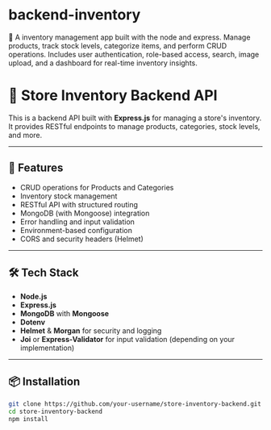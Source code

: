 # backend-inventory
🛒 A inventory management app built with the node and express. Manage products, track stock levels, categorize items, and perform CRUD operations. Includes user authentication, role-based access, search, image upload, and a dashboard for real-time inventory insights.


# 🛒 Store Inventory Backend API

This is a backend API built with **Express.js** for managing a store's inventory. It provides RESTful endpoints to manage products, categories, stock levels, and more.

---

## 🚀 Features

- CRUD operations for Products and Categories
- Inventory stock management
- RESTful API with structured routing
- MongoDB (with Mongoose) integration
- Error handling and input validation
- Environment-based configuration
- CORS and security headers (Helmet)

---

## 🛠️ Tech Stack

- **Node.js**
- **Express.js**
- **MongoDB** with **Mongoose**
- **Dotenv**
- **Helmet** & **Morgan** for security and logging
- **Joi** or **Express-Validator** for input validation (depending on your implementation)

---

## 📦 Installation

```bash
git clone https://github.com/your-username/store-inventory-backend.git
cd store-inventory-backend
npm install

